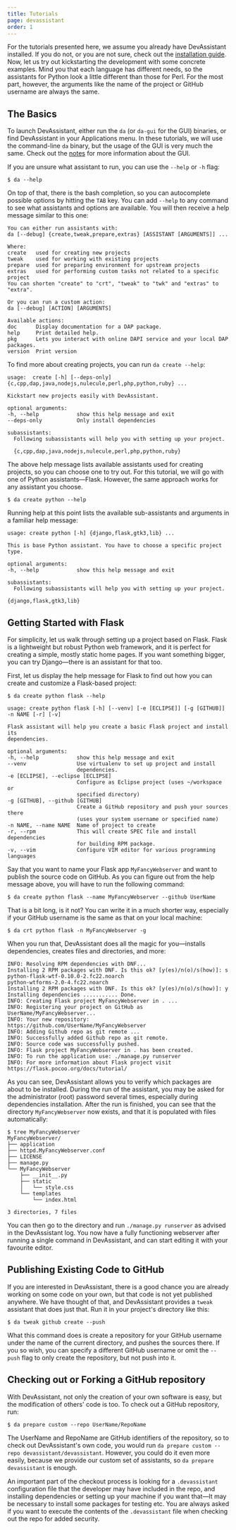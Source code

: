 ```yaml
---
title: Tutorials
page: devassistant
order: 1
---
```


For the tutorials presented here, we assume you already have DevAssistant
installed. If you do not, or you are not sure, check out the [installation
guide](#LINK-TO-INSTALLATION-GUIDE). Now, let us try out kickstarting the
development with some concrete examples. Mind you that each language has
different needs, so the assistants for Python look a little different than
those for Perl. For the most part, however, the arguments like the name of the
project or GitHub username are always the same.

## The Basics

To launch DevAssistant, either run the `da` (or `da-gui` for the GUI) binaries,
or find DevAssistant in your Applications menu. In these tutorials, we will use
the command-line `da` binary, but the usage of the GUI is very much the same.
Check out the [notes](#LINK-TO-NOTES) for more information about the GUI.

If you are unsure what assistant to run, you can use the `--help` or `-h` flag:

    $ da --help

On top of that, there is the bash completion, so you can autocomplete possible
options by hitting the `TAB` key. You can add `--help` to any command to see
what assistants and options are available. You will then receive a help message
similar to this one:

    You can either run assistants with:
    da [--debug] {create,tweak,prepare,extras} [ASSISTANT [ARGUMENTS]] ...

    Where:
    create   used for creating new projects
    tweak    used for working with existing projects
    prepare  used for preparing environment for upstream projects
    extras   used for performing custom tasks not related to a specific project
    You can shorten "create" to "crt", "tweak" to "twk" and "extras" to "extra".

    Or you can run a custom action:
    da [--debug] [ACTION] [ARGUMENTS]

    Available actions:
    doc      Display documentation for a DAP package.
    help     Print detailed help.
    pkg      Lets you interact with online DAPI service and your local DAP packages.
    version  Print version

To find more about creating projects, you can run `da create --help`:

    usage:  create [-h] [--deps-only] {c,cpp,dap,java,nodejs,nulecule,perl,php,python,ruby} ...

    Kickstart new projects easily with DevAssistant.

    optional arguments:
    -h, --help            show this help message and exit
    --deps-only           Only install dependencies

    subassistants:
      Following subassistants will help you with setting up your project.

      {c,cpp,dap,java,nodejs,nulecule,perl,php,python,ruby}

The above help message lists available assistants used for creating projects,
so you can choose one to try out. For this tutorial, we will go with one of Python
assistants—Flask. However, the same approach works for any assistant you
choose.

    $ da create python --help

Running help at this point lists the available sub-assistants and arguments in
a familiar help message:

    usage: create python [-h] {django,flask,gtk3,lib} ...

    This is base Python assistant. You have to choose a specific project type.

    optional arguments:
    -h, --help            show this help message and exit

    subassistants:
      Following subassistants will help you with setting up your project.

    {django,flask,gtk3,lib}


## Getting Started with Flask

For simplicity, let us walk through setting up a project based on Flask. Flask
is a lightweight but robust Python web framework, and it is perfect for
creating a simple, mostly static home pages. If you want something bigger, you
can try Django—there is an assistant for that too.

First, let us display the help message for Flask to find out how you can create
and customize a Flask-based project:
```
$ da create python flask --help
```

    usage: create python flask [-h] [--venv] [-e [ECLIPSE]] [-g [GITHUB]] -n NAME [-r] [-v]

    Flask assistant will help you create a basic Flask project and install its
    dependencies.

    optional arguments:
    -h, --help            show this help message and exit
    --venv                Use virtualenv to set up project and install
                          dependencies.
    -e [ECLIPSE], --eclipse [ECLIPSE]
                          Configure as Eclipse project (uses ~/workspace or
                          specified directory)
    -g [GITHUB], --github [GITHUB]
                          Create a GitHub repository and push your sources there
                          (uses your system username or specified name)
    -n NAME, --name NAME  Name of project to create
    -r, --rpm             This will create SPEC file and install dependencies
                          for building RPM package.
    -v, --vim             Configure VIM editor for various programming languages

Say that you want to name your Flask app `MyFancyWebserver` and want to publish
the source code on GitHub. As you can figure out from the help message above,
you will have to run the following command:

    $ da create python flask --name MyFancyWebserver --github UserName

That is a bit long, is it not? You can write it in a much shorter way,
especially if your GitHub username is the same as that on your local machine:

    $ da crt python flask -n MyFancyWebserver -g

When you run that, DevAssistant does all the magic for you—installs
dependencies, creates files and directories, and more:

    INFO: Resolving RPM dependencies with DNF...
    Installing 2 RPM packages with DNF. Is this ok? [y(es)/n(o)/s(how)]: s
    python-flask-wtf-0.10.0-2.fc22.noarch
    python-wtforms-2.0-4.fc22.noarch
    Installing 2 RPM packages with DNF. Is this ok? [y(es)/n(o)/s(how)]: y
    Installing dependencies ........... Done.
    INFO: Creating Flask project MyFancyWebserver in . ...
    INFO: Registering your project on GitHub as UserName/MyFancyWebserver...
    INFO: Your new repository: https://github.com/UserName/MyFancyWebserver
    INFO: Adding Github repo as git remote ...
    INFO: Successfully added Github repo as git remote.
    INFO: Source code was successfully pushed.
    INFO: Flask project MyFancyWebserver in . has been created.
    INFO: To run the application use: ./manage.py runserver
    INFO: For more information about Flask project visit https://flask.pocoo.org/docs/tutorial/

As you can see, DevAssistant allows you to verify which packages are about to
be installed.  During the run of the assistant, you may be asked for the
administrator (root) password several times, especially during dependencies
installation. After the run is finished, you can see that the directory
`MyFancyWebserver` now exists, and that it is populated with files
automatically:

    $ tree MyFancyWebserver
    MyFancyWebserver/
    ├── application
    ├── httpd.MyFancyWebserver.conf
    ├── LICENSE
    ├── manage.py
    └── MyFancyWebserver
        ├── __init__.py
        ├── static
        │   └── style.css
        └── templates
            └── index.html

    3 directories, 7 files

You can then go to the directory and run `./manage.py runserver` as advised in
the DevAssistant log. You now have a fully functioning webserver after running
a single command in DevAssistant, and can start editing it with your favourite
editor.

## Publishing Existing Code to GitHub

If you are interested in DevAssistant, there is a good chance you are already
working on some code on your own, but that code is not yet published anywhere.
We have thought of that, and DevAssistant provides a `tweak` assistant that
does just that. Run it in your project's directory like this:

    $ da tweak github create --push

What this command does is create a repository for your GitHub username under
the name of the current directory, and pushes the sources there. If you so
wish, you can specify a different GitHub username or omit the `--push` flag to
only create the repository, but not push into it.

## Checking out or Forking a GitHub repository

With DevAssistant, not only the creation of your own software is easy, but
the modification of others' code is too. To check out a GitHub repository, run:

    $ da prepare custom --repo UserName/RepoName

The UserName and RepoName are GitHub identifiers of the repository, so to check
out DevAssistant's own code, you would run `da prepare custom --repo
devassistant/devassistant`. However, you could do it even more easily, because
we provide our custom set of assistants, so `da prepare devassistant` is
enough.

An important part of the checkout process is looking for a `.devassistant`
configuration file that the developer may have included in the repo, and
installing dependencies or setting up your machine if you want that—It may be
necessary to install some packages for testing etc. You are always asked if you
want to execute the contents of the `.devassistant` file when checking out the
repo for added security.
